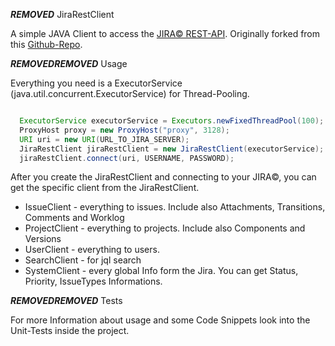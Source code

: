 ***REMOVED*** JiraRestClient

A simple JAVA Client to access the [JIRA&copy; REST-API](https://docs.atlassian.com/jira/REST/cloud/).
Originally forked from this [Github-Repo](https://github.com/micromata/JiraRestClient).


***REMOVED******REMOVED*** Usage 

Everything you need is a ExecutorService (java.util.concurrent.ExecutorService) for Thread-Pooling.

```java

  ExecutorService executorService = Executors.newFixedThreadPool(100);
  ProxyHost proxy = new ProxyHost("proxy", 3128);
  URI uri = new URI(URL_TO_JIRA_SERVER);
  JiraRestClient jiraRestClient = new JiraRestClient(executorService);
  jiraRestClient.connect(uri, USERNAME, PASSWORD);

```
After you create the JiraRestClient and connecting to your JIRA&copy;, you can get the specific client from the JiraRestClient.

* IssueClient - everything to issues. Include also Attachments, Transitions, Comments and Worklog
* ProjectClient - everything to projects. Include also Components and Versions
* UserClient - everything to users.
* SearchClient - for jql search
* SystemClient - every global Info form the Jira. You can get Status, Priority, IssueTypes Informations.

***REMOVED******REMOVED*** Tests 

For more Information about usage and some Code Snippets look into the Unit-Tests inside the project. 






